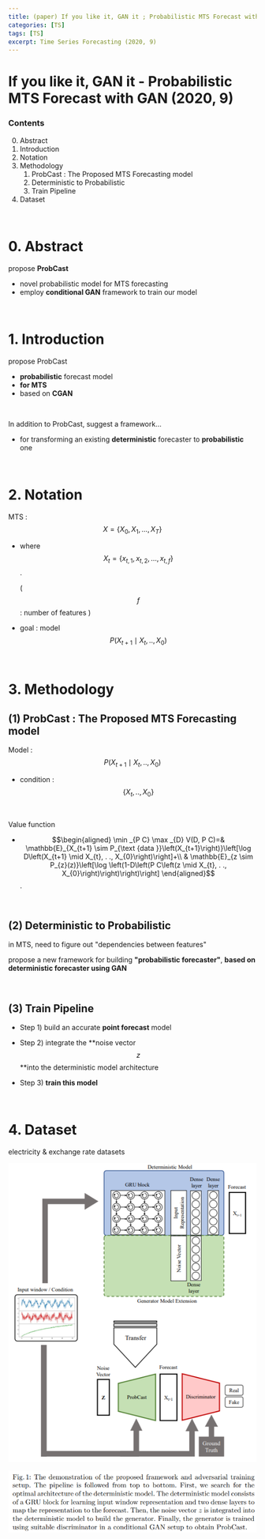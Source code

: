 ```yaml
---
title: (paper) If you like it, GAN it ; Probabilistic MTS Forecast with GAN
categories: [TS]
tags: [TS]
excerpt: Time Series Forecasting (2020, 9)
---
```


# If you like it, GAN it - Probabilistic MTS Forecast with GAN (2020, 9)

<script src="https://cdn.mathjax.org/mathjax/latest/MathJax.js?config=TeX-AMS-MML_HTMLorMML" type="text/javascript"></script>

### Contents

0. Abstract
1. Introduction
2. Notation
3. Methodology
   1. ProbCast : The Proposed MTS Forecasting model
   2. Deterministic to Probabilistic
   3. Train Pipeline
4. Dataset

<br>

# 0. Abstract

propose **ProbCast**

- novel probabilistic model for MTS forecasting
- employ **conditional GAN** framework to train our model

<br>

# 1. Introduction

propose ProbCast

- **probabilistic** forecast model
- **for MTS**
- based on **CGAN**

<br>

In addition to ProbCast, suggest a framework...

- for transforming an existing **deterministic** forecaster to **probabilistic** one

<br>

# 2. Notation

MTS : $$X=\left\{X_{0}, X_{1}, \ldots, X_{T}\right\}$$

- where $$X_{t}=\left\{x_{t, 1}, x_{t, 2}, \ldots, x_{t, f}\right\}$$.

  ( $$f$$ : number of features )

- goal : model $$P\left(X_{t+1} \mid X_{t}, . ., X_{0}\right)$$

<br>

# 3. Methodology

## (1) ProbCast : The Proposed MTS Forecasting model

Model : $$P\left(X_{t+1} \mid X_{t}, . ., X_{0}\right)$$

- condition : $$\left\{X_{t}, . ., X_{0}\right\}$$

<br>

Value function

- $$\begin{aligned}
  \min _{P C} \max _{D} V(D, P C)=& \mathbb{E}_{X_{t+1} \sim P_{\text {data }}\left(X_{t+1}\right)}\left[\log D\left(X_{t+1} \mid X_{t}, . ., X_{0}\right)\right]+\\
  & \mathbb{E}_{z \sim P_{z}(z)}\left[\log \left(1-D\left(P C\left(z \mid X_{t}, . ., X_{0}\right)\right)\right)\right]
  \end{aligned}$$.

<br>

## (2) Deterministic to Probabilistic

in MTS, need to figure out "dependencies between features"

propose a new framework for building **"probabilistic forecaster"**, 
**based on deterministic forecaster using GAN**

<br>

## (3) Train Pipeline

- Step 1) build an accurate **point forecast** model

- Step 2) integrate the **noise vector $$z$$**into the deterministic model architecture
- Step 3) **train this model**

<br>

# 4. Dataset

electricity & exchange rate datasets

![figure2](/assets/img/ts/img195.png)

![figure2](/assets/img/ts/img196.png)

